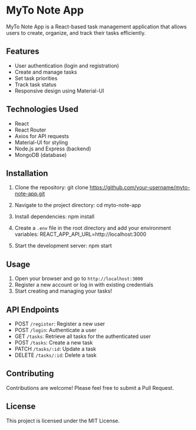 # MyTo Note App

MyTo Note App is a React-based task management application that allows users to create, organize, and track their tasks efficiently.

## Features

- User authentication (login and registration)
- Create and manage tasks
- Set task priorities
- Track task status
- Responsive design using Material-UI

## Technologies Used

- React
- React Router
- Axios for API requests
- Material-UI for styling
- Node.js and Express (backend)
- MongoDB (database)

## Installation

1. Clone the repository:
git clone https://github.com/your-username/myto-note-app.git

2. Navigate to the project directory:
cd myto-note-app

3. Install dependencies:
npm install

4. Create a `.env` file in the root directory and add your environment variables:
REACT_APP_API_URL=http://localhost:3000

5. Start the development server:
npm start

## Usage

1. Open your browser and go to `http://localhost:3000`
2. Register a new account or log in with existing credentials
3. Start creating and managing your tasks!

## API Endpoints

- POST `/register`: Register a new user
- POST `/login`: Authenticate a user
- GET `/tasks`: Retrieve all tasks for the authenticated user
- POST `/tasks`: Create a new task
- PATCH `/tasks/:id`: Update a task
- DELETE `/tasks/:id`: Delete a task

## Contributing

Contributions are welcome! Please feel free to submit a Pull Request.

## License

This project is licensed under the MIT License.
  
